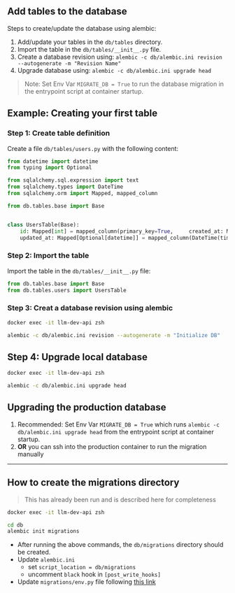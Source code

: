 ## Add tables to the database

Steps to create/update the database using alembic:

1. Add/update your tables in the `db/tables` directory.
2. Import the table in the `db/tables/__init__.py` file.
3. Create a database revision using: `alembic -c db/alembic.ini revision --autogenerate -m "Revision Name"`
4. Upgrade database using: `alembic -c db/alembic.ini upgrade head`

> Note: Set Env Var `MIGRATE_DB = True` to run the database migration in the entrypoint script at container startup.

## Example: Creating your first table

### Step 1: Create table definition

Create a file `db/tables/users.py` with the following content:

```python
from datetime import datetime
from typing import Optional

from sqlalchemy.sql.expression import text
from sqlalchemy.types import DateTime
from sqlalchemy.orm import Mapped, mapped_column

from db.tables.base import Base


class UsersTable(Base):
    id: Mapped[int] = mapped_column(primary_key=True,     created_at: Mapped[datetime] = mapped_column(DateTime(timezone=True), server_default=text("now()"))
    updated_at: Mapped[Optional[datetime]] = mapped_column(DateTime(timezone=True), onupdate=text("now()"))
```

### Step 2: Import the table

Import the table in the `db/tables/__init__.py` file:

```python
from db.tables.base import Base
from db.tables.users import UsersTable
```

### Step 3: Creat a database revision using alembic

```bash
docker exec -it llm-dev-api zsh

alembic -c db/alembic.ini revision --autogenerate -m "Initialize DB"
```

## Step 4: Upgrade local database

```bash
docker exec -it llm-dev-api zsh

alembic -c db/alembic.ini upgrade head
```

## Upgrading the production database

1. Recommended: Set Env Var `MIGRATE_DB = True` which runs `alembic -c db/alembic.ini upgrade head` from the entrypoint script at container startup.
2. **OR** you can ssh into the production container to run the migration manually

---

## How to create the migrations directory

> This has already been run and is described here for completeness

```bash
docker exec -it llm-dev-api zsh

cd db
alembic init migrations
```

- After running the above commands, the `db/migrations` directory should be created.
- Update `alembic.ini`
  - set `script_location = db/migrations`
  - uncomment `black` hook in `[post_write_hooks]`
- Update `migrations/env.py` file following [this link](https://alembic.sqlalchemy.org/en/latest/autogenerate.html)
